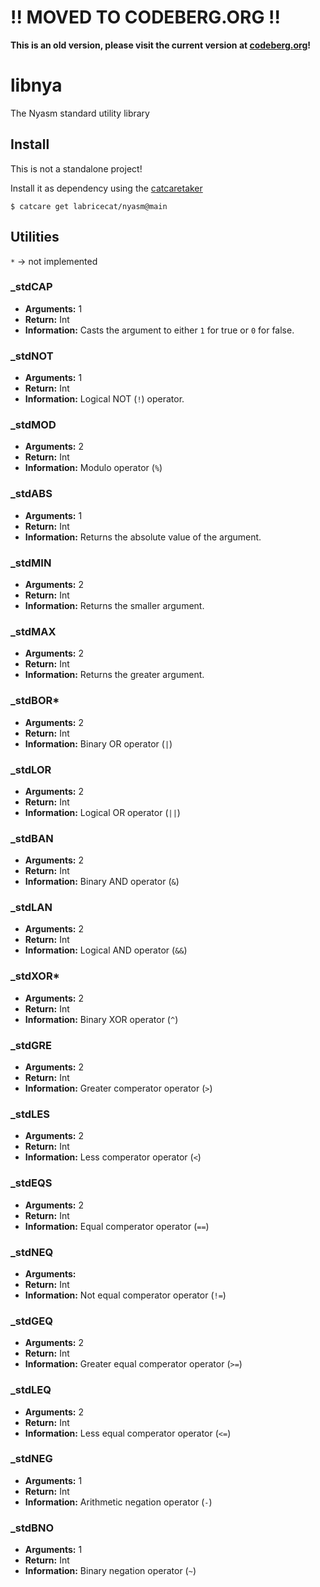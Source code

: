 # !! MOVED TO CODEBERG.ORG !!
**This is an old version, please visit the current version at [codeberg.org](https://codeberg.org/LabRicecat/libnya)!**

# libnya
The Nyasm standard utility library

## Install
This is not a standalone project!  

Install it as dependency using the [catcaretaker](https://github.com/labricecat/catcaretaker)
```
$ catcare get labricecat/nyasm@main
```

## Utilities
`*` -> not implemented

### _stdCAP
- **Arguments:** 1  
- **Return:** Int  
- **Information:** Casts the argument to either `1` for true or `0` for false.  

### _stdNOT
- **Arguments:** 1  
- **Return:** Int  
- **Information:** Logical NOT (`!`) operator.

### _stdMOD
- **Arguments:** 2   
- **Return:** Int  
- **Information:** Modulo operator (`%`)

### _stdABS
- **Arguments:** 1  
- **Return:** Int  
- **Information:** Returns the absolute value of the argument.

### _stdMIN
- **Arguments:** 2   
- **Return:** Int  
- **Information:** Returns the smaller argument.

### _stdMAX
- **Arguments:** 2  
- **Return:** Int  
- **Information:** Returns the greater argument.

### _stdBOR*
- **Arguments:** 2   
- **Return:** Int  
- **Information:** Binary OR operator (`|`) 

### _stdLOR
- **Arguments:** 2  
- **Return:** Int  
- **Information:** Logical OR operator (`||`)

### _stdBAN
- **Arguments:** 2  
- **Return:** Int  
- **Information:** Binary AND operator (`&`)

### _stdLAN
- **Arguments:** 2  
- **Return:** Int  
- **Information:** Logical AND operator (`&&`)

### _stdXOR*
- **Arguments:** 2  
- **Return:** Int  
- **Information:** Binary XOR operator (`^`)


### _stdGRE
- **Arguments:** 2  
- **Return:** Int  
- **Information:** Greater comperator operator (`>`)

### _stdLES
- **Arguments:** 2  
- **Return:** Int  
- **Information:** Less comperator operator (`<`)

### _stdEQS
- **Arguments:** 2  
- **Return:** Int  
- **Information:** Equal comperator operator (`==`)

### _stdNEQ
- **Arguments:**   
- **Return:** Int  
- **Information:** Not equal comperator operator (`!=`)

### _stdGEQ
- **Arguments:** 2  
- **Return:** Int  
- **Information:** Greater equal comperator operator (`>=`)

### _stdLEQ
- **Arguments:** 2  
- **Return:** Int  
- **Information:** Less equal comperator operator (`<=`)

### _stdNEG
- **Arguments:** 1   
- **Return:** Int  
- **Information:** Arithmetic negation operator (`-`)

### _stdBNO
- **Arguments:** 1  
- **Return:** Int  
- **Information:** Binary negation operator (`~`)



